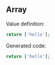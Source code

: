 ## Array

Value definition:

```php
return ['hello']; 
```

Generated code:

```php
return ['hello'];
```
